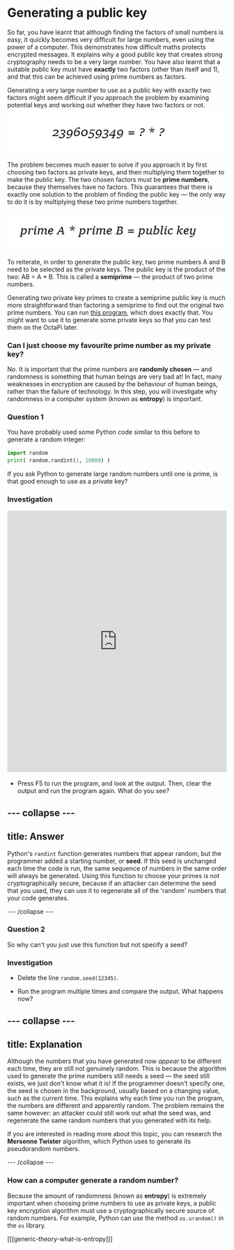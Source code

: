 # Generating a public key

So far, you have learnt that although finding the factors of small numbers is easy, it quickly becomes very difficult for large numbers, even using the power of a computer. This demonstrates how difficult maths protects encrypted messages. It explains why a good public key that creates strong cryptography needs to be a very large number. You have also learnt that a suitable public key must have __exactly__ two factors (other than itself and 1), and that this can be achieved using prime numbers as factors.

Generating a very large number to use as a public key with exactly two factors might seem difficult if you approach the problem by examining potential keys and working out whether they have two factors or not.

![How not to do it](images/how-not-to-do-it.png)

The problem becomes much easier to solve if you approach it by first choosing two factors as private keys, and then multiplying them together to make the public key. The two chosen factors must be **prime numbers**, because they themselves have no factors. This guarantees that there is exactly one solution to the problem of finding the public key — the only way to do it is by multiplying these two prime numbers together.

![Creating a public key](images/creating-public-key.png)

To reiterate, in order to generate the public key, two prime numbers A and B need to be selected as the private keys. The public key is the product of the two: AB = A * B. This is called a **semiprime** — the product of two prime numbers.

Generating two private key primes to create a semiprime public key is much more straightforward than factoring a semiprime to find out the original two prime numbers. You can run [this program](resources/semi_prime_standalone.py), which does exactly that. You might want to use it to generate some private keys so that you can test them on the OctaPi later.

### Can I just choose my favourite prime number as my private key?

No. It is important that the prime numbers are __randomly chosen__ — and randomness is something that human beings are very bad at! In fact, many weaknesses in encryption are caused by the behaviour of human beings, rather than the failure of technology. In this step, you will investigate why randomness in a computer system (known as **entropy**) is important.

### Question 1

You have probably used some Python code similar to this before to generate a random integer:

```python
import random
print( random.randint(1, 10000) )
```

If you ask Python to generate large random numbers until one is prime, is that good enough to use as a private key?

### Investigation

<iframe src="https://trinket.io/embed/python/cb4e94f1b4" width="100%" height="600" frameborder="0" marginwidth="0" marginheight="0" allowfullscreen></iframe>

- Press F5 to run the program, and look at the output. Then, clear the output and run the program again. What do you see?

--- collapse ---
---
title: Answer
---

Python's `randint` function generates numbers that appear random, but the programmer added a starting number, or **seed**. If this seed is unchanged each time the code is run, the same sequence of numbers in the same order will always be generated. Using this function to choose your primes is not cryptographically secure, because if an attacker can determine the seed that you used, they can use it to regenerate all of the 'random' numbers that your code generates.

--- /collapse ---


### Question 2

So why can't you just use this function but not specify a seed?

### Investigation

- Delete the line `random.seed(12345)`.

- Run the program multiple times and compare the output. What happens now?

--- collapse ---
---
title: Explanation
---
Although the numbers that you have generated now _appear_ to be different each time, they are still not genuinely random. This is because the algorithm used to generate the prime numbers still needs a seed — the seed still exists, we just don't know what it is! If the programmer doesn't specify one, the seed is chosen in the background, usually based on a changing value, such as the current time. This explains why each time you run the program, the numbers are different and apparently random. The problem remains the same however: an attacker could still work out what the seed was, and regenerate the same random numbers that you generated with its help.

If you are interested in reading more about this topic, you can research the **Mersenne Twister** algorithm, which Python uses to generate its pseudorandom numbers.

--- /collapse ---

### How can a computer generate a random number?

Because the amount of randomness (known as **entropy**) is extremely important when choosing prime numbers to use as private keys, a public key encryption algorithm must use a cryptographically secure source of random numbers. For example, Python can use the method `os.urandom()` in the `os` library.

[[[generic-theory-what-is-entropy]]]
